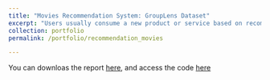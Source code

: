 ```yaml
---
title: "Movies Recommendation System: GroupLens Dataset"
excerpt: "Users usually consume a new product or service based on recommendations made by other users. This is clearly seen when deciding whether to watch or not to watch a movie. Companies such as Netflix use recommendation algorithms to predict how many stars a user will give a specific movie. Unfortunately, their data is not publicly available. However, the GroupLens research lab generated a dataset with over 10 million ratings for over 10,000 movies by more than 69,000 users. We used this dataset to create a movie recommendation algorithm"
collection: portfolio
permalink: /portfolio/recommendation_movies

---
```


You can downloas the report [here](https://github.com/j-gastanaduy/MovieLens_project/raw/master/MovieLens_Project.pdf), and access the code [here](https://github.com/j-gastanaduy/MovieLens_project)

